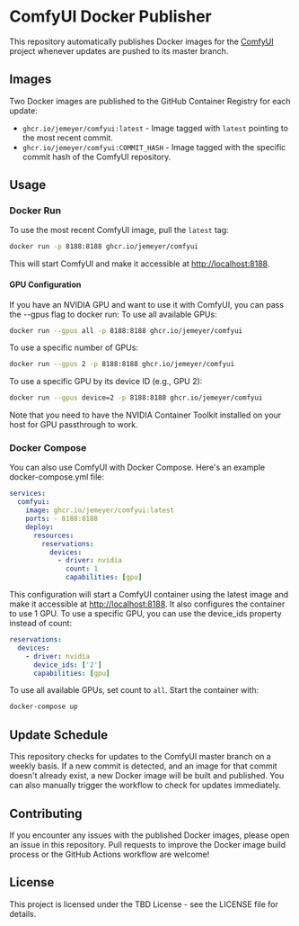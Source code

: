 # ComfyUI Docker Publisher

This repository automatically publishes Docker images for the [ComfyUI](https://github.com/comfyanonymous/ComfyUI) project whenever updates are pushed to its master branch.

## Images

Two Docker images are published to the GitHub Container Registry for each update:

- `ghcr.io/jemeyer/comfyui:latest` - Image tagged with `latest` pointing to the most recent commit.
- `ghcr.io/jemeyer/comfyui:COMMIT_HASH` - Image tagged with the specific commit hash of the ComfyUI repository.

## Usage

### Docker Run

To use the most recent ComfyUI image, pull the `latest` tag:

```bash
docker run -p 8188:8188 ghcr.io/jemeyer/comfyui
```
This will start ComfyUI and make it accessible at <http://localhost:8188>.

#### GPU Configuration

If you have an NVIDIA GPU and want to use it with ComfyUI, you can pass the --gpus flag to docker run:
To use all available GPUs:

```bash
docker run --gpus all -p 8188:8188 ghcr.io/jemeyer/comfyui
```

To use a specific number of GPUs:

```bash
docker run --gpus 2 -p 8188:8188 ghcr.io/jemeyer/comfyui
```
To use a specific GPU by its device ID (e.g., GPU 2):

```bash
docker run --gpus device=2 -p 8188:8188 ghcr.io/jemeyer/comfyui
```
Note that you need to have the NVIDIA Container Toolkit installed on your host for GPU passthrough to work.

### Docker Compose

You can also use ComfyUI with Docker Compose. Here's an example docker-compose.yml file:
```yaml
services:
  comfyui:
    image: ghcr.io/jemeyer/comfyui:latest
    ports: - 8188:8188
    deploy:
      resources:
        reservations:
          devices:
            - driver: nvidia
              count: 1
              capabilities: [gpu]
```

This configuration will start a ComfyUI container using the latest image and make it accessible at <http://localhost:8188>. It also configures the container to use 1 GPU.
To use a specific GPU, you can use the device_ids property instead of count:
```yaml
reservations:
  devices: 
    - driver: nvidia
      device_ids: ['2']
      capabilities: [gpu]
```
To use all available GPUs, set count to `all`.
Start the container with:
```bash
docker-compose up
```

## Update Schedule

This repository checks for updates to the ComfyUI master branch on a weekly basis. If a new commit is detected, and an image for that commit doesn't already exist, a new Docker image will be built and published.
You can also manually trigger the workflow to check for updates immediately.

## Contributing

If you encounter any issues with the published Docker images, please open an issue in this repository.
Pull requests to improve the Docker image build process or the GitHub Actions workflow are welcome!

## License
This project is licensed under the TBD License - see the LICENSE file for details.
